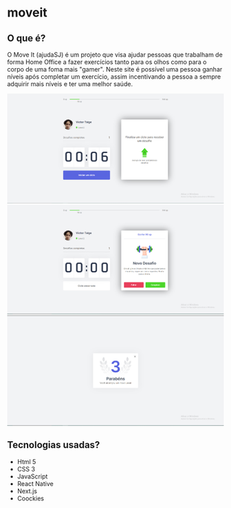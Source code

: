 # moveit

## O que é?

O Move It (ajudaSJ) é um projeto que visa ajudar pessoas que trabalham de forma Home Office a fazer exercícios tanto para os olhos como para o corpo de uma foma mais "gamer". Neste site é possível uma pessoa ganhar níveis após completar um exercício, assim incentivando a pessoa a sempre adquirir mais níveis e ter uma melhor saúde.

<img src="img/img1.png">

<img src="img/img2.png">

<img src="img/img3.png">

## Tecnologias usadas?

- Html 5
- CSS 3
- JavaScript
- React Native
- Next.js
- Coockies
